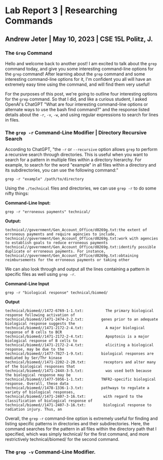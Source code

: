# Lab Report 3 | Researching Commands
## Andrew Jeter | May 10, 2023 | CSE 15L Politz, J.

### The `Grep` Command
Hello and welcome back to another post! I am excited to talk about the `grep` command today, and give you some interesting command-line options for the `grep` command! After learning about the `grep` command and some interesting command-line options for it, I'm confident you all will have an extremely easy time using the command, and will find them very useful!

For the purposes of this post, we're going to outline four interesting options for the `grep` command. So that I did, and like a curious student, I asked OpenAI's ChatGPT "What are four interesting command-line options or alternate ways to use the bash find command?" and the response listed details about the `-r`, `-v`, `-w`, and using regular expressions to search for lines in files.

### The `grep -r` Command-Line Modifier | Directory Recursive Search
According to ChatGPT, "the `-r` or `--recursive` option allows `grep` to perform a recursive search through directories. This is useful when you want to search for a pattern in multiple files within a directory hierarchy. For example, to search for the word "example" in all files within a directory and its subdirectories, you can use the following command:"
```
grep -r "example" /path/to/directory
```

Using the `./technical` files and directories, we can use `grep -r` to do some nifty things:

**Command-Line Input:**
```
grep -r "erroneous payments" technical/
```
**Output:**
```
technical//government/Gen_Account_Office/d0269g.txt:the extent of erroneous payments and require agencies to include,
technical//government/Gen_Account_Office/d0269g.txt:work with agencies to establish goals to reduce erroneous payments
technical//government/Gen_Account_Office/d0269g.txt:identify possible duplicate or erroneous payments. For instance,
technical//government/Gen_Account_Office/d0269g.txt:obtaining reimbursements for the erroneous payments or taking other
```
We can also look through and output all the lines containing a pattern in specific files as well using `grep -r`.

**Command-Line Input**
```
grep -r "biological response" technical/biomed/
```
**Output**
```
technical/biomed//1472-6769-1-1.txt:          The primary biological response following activation of
technical/biomed//1471-2474-2-2.txt:        genes prior to an adequate biological response suggests the
technical/biomed//1471-2172-2-4.txt:          A major biological response of B cells to BCR
technical/biomed//1471-2172-2-4.txt:          Apoptosis is a major biological response of B cells to
technical/biomed//1471-2172-2-4.txt:          eliciting a biological response, may be due to the
technical/biomed//1477-7827-1-9.txt:        biological responses are mediated by Ser/Thr kinase
technical/biomed//1471-2202-2-20.txt:        receptors and alter many of the biological responses that
technical/biomed//1471-244X-3-5.txt:          was used both because the biological response may be
technical/biomed//1477-5956-1-1.txt:        TNFR2-specific biological response. Overall, these data
technical/biomed//1478-1336-1-3.txt:        pathways to regulate a variety of biological responses,
technical/biomed//1471-2407-3-16.txt:        with regard to the classification of biological response of
technical/biomed//1471-2407-3-16.txt:        biological response to radiation injury. Thus, an
```

Overall, the `grep` `-r` command-line option is extremely useful for finding and listing specific patterns in directories and their subdirectories. Here, the command searches for the pattern in all files within the directory path that I specified, which was simply technical/ for the first command, and more restrictively technical/biomed/ for the second command.

### The `grep -v` Command-Line Modifier.

